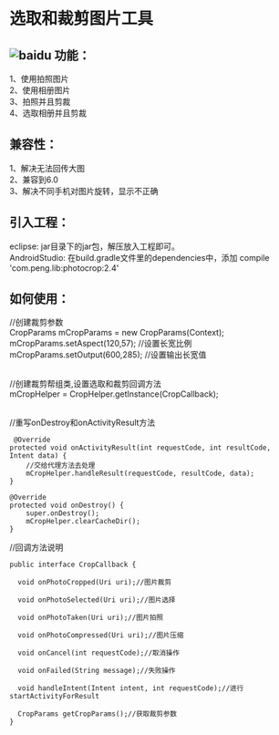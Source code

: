 选取和裁剪图片工具
=================
![baidu](http://img.my.csdn.net/uploads/201602/16/1455629759_9142.gif "使用效果图") 
功能：
------
1、使用拍照图片<br>
2、使用相册图片<br>
3、拍照并且剪裁<br>
4、选取相册并且剪裁<br>

兼容性：
------
1、解决无法回传大图<br>
2、兼容到6.0<br>
3、解决不同手机对图片旋转，显示不正确<br>

引入工程：
------
eclipse: jar目录下的jar包，解压放入工程即可。<br>
AndroidStudio: 在build.gradle文件里的dependencies中，添加 compile 'com.peng.lib:photocrop:2.4' <br>

如何使用：
------
//创建裁剪参数<br>
CropParams mCropParams = new CropParams(Context);<br>
mCropParams.setAspect(120,57);  //设置长宽比例  <br>
mCropParams.setOutput(600,285); //设置输出长宽值<br>
<br>


//创建裁剪帮组类,设置选取和裁剪回调方法<br>
 mCropHelper = CropHelper.getInstance(CropCallback);<br>
<br>


 //重写onDestroy和onActivityResult方法
 
     @Override
    protected void onActivityResult(int requestCode, int resultCode, Intent data) {
        //交给代理方法去处理
        mCropHelper.handleResult(requestCode, resultCode, data);
    }

    @Override
    protected void onDestroy() {
        super.onDestroy();
        mCropHelper.clearCacheDir();
    }
    
 //回调方法说明
 <br>
    
    public interface CropCallback {

      void onPhotoCropped(Uri uri);//图片裁剪

      void onPhotoSelected(Uri uri);//图片选择

      void onPhotoTaken(Uri uri);//图片拍照

      void onPhotoCompressed(Uri uri);//图片压缩

      void onCancel(int requestCode);//取消操作

      void onFailed(String message);//失败操作
  
      void handleIntent(Intent intent, int requestCode);//进行startActivityForResult

      CropParams getCropParams();//获取裁剪参数
    }

 
 
